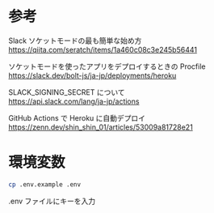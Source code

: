 # 参考

Slack ソケットモードの最も簡単な始め方  
https://qiita.com/seratch/items/1a460c08c3e245b56441

ソケットモードを使ったアプリをデプロイするときの Procfile  
https://slack.dev/bolt-js/ja-jp/deployments/heroku

SLACK_SIGNING_SECRET について  
https://api.slack.com/lang/ja-jp/actions

GitHub Actions で Heroku に自動デプロイ  
https://zenn.dev/shin_shin_01/articles/53009a81728e21

# 環境変数
```bash
cp .env.example .env
```
.env ファイルにキーを入力
